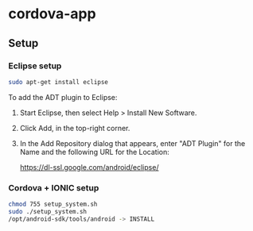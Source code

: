 # cordova-app

## Setup

### Eclipse setup


```bash
sudo apt-get install eclipse
```

To add the ADT plugin to Eclipse:

1. Start Eclipse, then select Help > Install New Software.
2. Click Add, in the top-right corner.
3. In the Add Repository dialog that appears, enter "ADT Plugin" for the Name and the following URL for the Location:

    https://dl-ssl.google.com/android/eclipse/

### Cordova + IONIC setup

```bash
chmod 755 setup_system.sh
sudo ./setup_system.sh
/opt/android-sdk/tools/android -> INSTALL 
```
